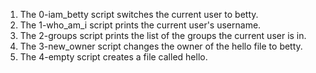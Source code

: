 1. The 0-iam_betty script switches the current user to betty.
2. The 1-who_am_i script prints the current user's username.
3. The 2-groups script prints the list of the groups the current user is in.
4. The 3-new_owner script changes the owner of the hello file to betty.
5. The 4-empty script creates a file called hello.
